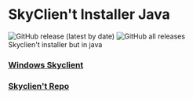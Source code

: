 # SkyClien't Installer Java 
![GitHub release (latest by date)](https://img.shields.io/github/downloads/koxx12-dev/skyclient-installer-java/latest/total?style=flat-square) 
![GitHub all releases](https://img.shields.io/github/downloads/koxx12-dev/skyclient-installer-java/total?style=flat-square)\
Skyclien't installer but in java

### [Windows Skyclient](https://github.com/nacrt/SkyblockClient)
### [Skyclien't Repo](https://github.com/nacrt/SkyblockClient-REPO)

